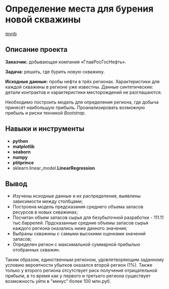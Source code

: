 # Определение места для бурения новой скважины

[ipynb](https://github.com/Nanzhik/Determinating-the-location-of-oil-production/blob/main/Determinating-the-location-of-oil-production.ipynb)

## Описание проекта

**Заказчик:** добывающая компания «ГлавРосГосНефть».   

**Задача:** решить, где бурить новую скважину. 

**Исходные данные:** пробы нефти в трёх регионах. Характеристики для каждой скважины в регионе уже известны. Данные синтетические: детали контрактов и характеристики месторождений не разглашаются. 

Необходимо построить модель для определения региона, где добыча принесёт наибольшую прибыль. Проанализировать возможную прибыль и риски техникой *Bootstrap*.

## Навыки и инструменты

* **python**
* **matplotlib**
* **seaborn**
* **numpy**
* **ptitprince**
* sklearn.linear_model.**LinearRegression**

## Вывод

* Изучены исходные данные и их распределения, выявлены зависимости между столбцами;
* Построена модель предсказания среднего объема запасов ресурсов в новых скважинах;
* Посчитан объем запасов сырья для безубыточной разработки - 111.11 тыс.баррелей. Прдсказанные средние объемы запасов сырья каждого региона оказались ниже данного значения;
* Выбраны скважины с самыми высокими оценками значений запасов;
* Определен регион с максимальной суммарной прибылью отобранных скважин.  

Таким образом, единственным регионом, удовлетворяющим заданному условию вероятности убытков оказался второй регион (1%). Также только у второго региона отсутствует риск получения отрицательной прибыли, в то время как у первого и третьего региона существует возможность уйти в "минус" более 100 млн.руб.
